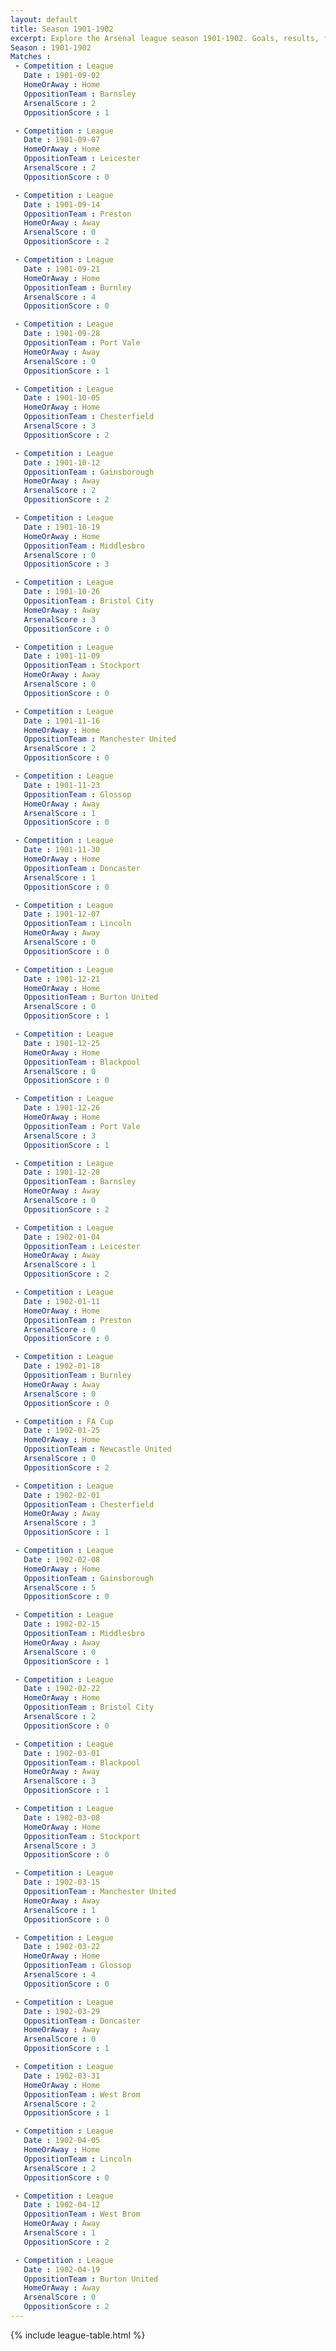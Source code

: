 ```yaml
---
layout: default
title: Season 1901-1902 
excerpt: Explore the Arsenal league season 1901-1902. Goals, results, fixtures from the 1901-1902 season on History of Arsenal Football Club
Season : 1901-1902
Matches :
 - Competition : League
   Date : 1901-09-02
   HomeOrAway : Home
   OppositionTeam : Barnsley
   ArsenalScore : 2
   OppositionScore : 1

 - Competition : League
   Date : 1901-09-07
   HomeOrAway : Home
   OppositionTeam : Leicester
   ArsenalScore : 2
   OppositionScore : 0

 - Competition : League
   Date : 1901-09-14
   OppositionTeam : Preston
   HomeOrAway : Away
   ArsenalScore : 0
   OppositionScore : 2

 - Competition : League
   Date : 1901-09-21
   HomeOrAway : Home
   OppositionTeam : Burnley
   ArsenalScore : 4
   OppositionScore : 0

 - Competition : League
   Date : 1901-09-28
   OppositionTeam : Port Vale
   HomeOrAway : Away
   ArsenalScore : 0
   OppositionScore : 1

 - Competition : League
   Date : 1901-10-05
   HomeOrAway : Home
   OppositionTeam : Chesterfield
   ArsenalScore : 3
   OppositionScore : 2

 - Competition : League
   Date : 1901-10-12
   OppositionTeam : Gainsborough
   HomeOrAway : Away
   ArsenalScore : 2
   OppositionScore : 2

 - Competition : League
   Date : 1901-10-19
   HomeOrAway : Home
   OppositionTeam : Middlesbro
   ArsenalScore : 0
   OppositionScore : 3

 - Competition : League
   Date : 1901-10-26
   OppositionTeam : Bristol City
   HomeOrAway : Away
   ArsenalScore : 3
   OppositionScore : 0

 - Competition : League
   Date : 1901-11-09
   OppositionTeam : Stockport
   HomeOrAway : Away
   ArsenalScore : 0
   OppositionScore : 0

 - Competition : League
   Date : 1901-11-16
   HomeOrAway : Home
   OppositionTeam : Manchester United
   ArsenalScore : 2
   OppositionScore : 0

 - Competition : League
   Date : 1901-11-23
   OppositionTeam : Glossop
   HomeOrAway : Away
   ArsenalScore : 1
   OppositionScore : 0

 - Competition : League
   Date : 1901-11-30
   HomeOrAway : Home
   OppositionTeam : Doncaster
   ArsenalScore : 1
   OppositionScore : 0

 - Competition : League
   Date : 1901-12-07
   OppositionTeam : Lincoln
   HomeOrAway : Away
   ArsenalScore : 0
   OppositionScore : 0

 - Competition : League
   Date : 1901-12-21
   HomeOrAway : Home
   OppositionTeam : Burton United
   ArsenalScore : 0
   OppositionScore : 1

 - Competition : League
   Date : 1901-12-25
   HomeOrAway : Home
   OppositionTeam : Blackpool
   ArsenalScore : 0
   OppositionScore : 0

 - Competition : League
   Date : 1901-12-26
   HomeOrAway : Home
   OppositionTeam : Port Vale
   ArsenalScore : 3
   OppositionScore : 1

 - Competition : League
   Date : 1901-12-28
   OppositionTeam : Barnsley
   HomeOrAway : Away
   ArsenalScore : 0
   OppositionScore : 2

 - Competition : League
   Date : 1902-01-04
   OppositionTeam : Leicester
   HomeOrAway : Away
   ArsenalScore : 1
   OppositionScore : 2

 - Competition : League
   Date : 1902-01-11
   HomeOrAway : Home
   OppositionTeam : Preston
   ArsenalScore : 0
   OppositionScore : 0

 - Competition : League
   Date : 1902-01-18
   OppositionTeam : Burnley
   HomeOrAway : Away
   ArsenalScore : 0
   OppositionScore : 0

 - Competition : FA Cup
   Date : 1902-01-25
   HomeOrAway : Home
   OppositionTeam : Newcastle United
   ArsenalScore : 0
   OppositionScore : 2

 - Competition : League
   Date : 1902-02-01
   OppositionTeam : Chesterfield
   HomeOrAway : Away
   ArsenalScore : 3
   OppositionScore : 1

 - Competition : League
   Date : 1902-02-08
   HomeOrAway : Home
   OppositionTeam : Gainsborough
   ArsenalScore : 5
   OppositionScore : 0

 - Competition : League
   Date : 1902-02-15
   OppositionTeam : Middlesbro
   HomeOrAway : Away
   ArsenalScore : 0
   OppositionScore : 1

 - Competition : League
   Date : 1902-02-22
   HomeOrAway : Home
   OppositionTeam : Bristol City
   ArsenalScore : 2
   OppositionScore : 0

 - Competition : League
   Date : 1902-03-01
   OppositionTeam : Blackpool
   HomeOrAway : Away
   ArsenalScore : 3
   OppositionScore : 1

 - Competition : League
   Date : 1902-03-08
   HomeOrAway : Home
   OppositionTeam : Stockport
   ArsenalScore : 3
   OppositionScore : 0

 - Competition : League
   Date : 1902-03-15
   OppositionTeam : Manchester United
   HomeOrAway : Away
   ArsenalScore : 1
   OppositionScore : 0

 - Competition : League
   Date : 1902-03-22
   HomeOrAway : Home
   OppositionTeam : Glossop
   ArsenalScore : 4
   OppositionScore : 0

 - Competition : League
   Date : 1902-03-29
   OppositionTeam : Doncaster
   HomeOrAway : Away
   ArsenalScore : 0
   OppositionScore : 1

 - Competition : League
   Date : 1902-03-31
   HomeOrAway : Home
   OppositionTeam : West Brom
   ArsenalScore : 2
   OppositionScore : 1

 - Competition : League
   Date : 1902-04-05
   HomeOrAway : Home
   OppositionTeam : Lincoln
   ArsenalScore : 2
   OppositionScore : 0

 - Competition : League
   Date : 1902-04-12
   OppositionTeam : West Brom
   HomeOrAway : Away
   ArsenalScore : 1
   OppositionScore : 2

 - Competition : League
   Date : 1902-04-19
   OppositionTeam : Burton United
   HomeOrAway : Away
   ArsenalScore : 0
   OppositionScore : 2
---
```



{% include league-table.html %}